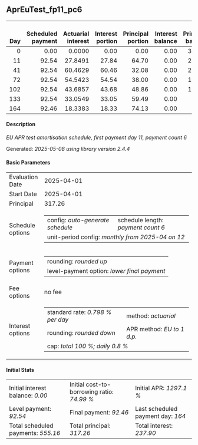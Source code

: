 <h2>AprEuTest_fp11_pc6</h2>
<table>
    <thead style="vertical-align: bottom;">
        <th style="text-align: right;">Day</th>
        <th style="text-align: right;">Scheduled payment</th>
        <th style="text-align: right;">Actuarial interest</th>
        <th style="text-align: right;">Interest portion</th>
        <th style="text-align: right;">Principal portion</th>
        <th style="text-align: right;">Interest balance</th>
        <th style="text-align: right;">Principal balance</th>
        <th style="text-align: right;">Total actuarial interest</th>
        <th style="text-align: right;">Total interest</th>
        <th style="text-align: right;">Total principal</th>
    </thead>
    <tr style="text-align: right;">
        <td class="ci00">0</td>
        <td class="ci01" style="white-space: nowrap;">0.00</td>
        <td class="ci02">0.0000</td>
        <td class="ci03">0.00</td>
        <td class="ci04">0.00</td>
        <td class="ci05">0.00</td>
        <td class="ci06">317.26</td>
        <td class="ci07">0.0000</td>
        <td class="ci08">0.00</td>
        <td class="ci09">0.00</td>
    </tr>
    <tr style="text-align: right;">
        <td class="ci00">11</td>
        <td class="ci01" style="white-space: nowrap;">92.54</td>
        <td class="ci02">27.8491</td>
        <td class="ci03">27.84</td>
        <td class="ci04">64.70</td>
        <td class="ci05">0.00</td>
        <td class="ci06">252.56</td>
        <td class="ci07">27.8491</td>
        <td class="ci08">27.84</td>
        <td class="ci09">64.70</td>
    </tr>
    <tr style="text-align: right;">
        <td class="ci00">41</td>
        <td class="ci01" style="white-space: nowrap;">92.54</td>
        <td class="ci02">60.4629</td>
        <td class="ci03">60.46</td>
        <td class="ci04">32.08</td>
        <td class="ci05">0.00</td>
        <td class="ci06">220.48</td>
        <td class="ci07">88.3119</td>
        <td class="ci08">88.30</td>
        <td class="ci09">96.78</td>
    </tr>
    <tr style="text-align: right;">
        <td class="ci00">72</td>
        <td class="ci01" style="white-space: nowrap;">92.54</td>
        <td class="ci02">54.5423</td>
        <td class="ci03">54.54</td>
        <td class="ci04">38.00</td>
        <td class="ci05">0.00</td>
        <td class="ci06">182.48</td>
        <td class="ci07">142.8543</td>
        <td class="ci08">142.84</td>
        <td class="ci09">134.78</td>
    </tr>
    <tr style="text-align: right;">
        <td class="ci00">102</td>
        <td class="ci01" style="white-space: nowrap;">92.54</td>
        <td class="ci02">43.6857</td>
        <td class="ci03">43.68</td>
        <td class="ci04">48.86</td>
        <td class="ci05">0.00</td>
        <td class="ci06">133.62</td>
        <td class="ci07">186.5400</td>
        <td class="ci08">186.52</td>
        <td class="ci09">183.64</td>
    </tr>
    <tr style="text-align: right;">
        <td class="ci00">133</td>
        <td class="ci01" style="white-space: nowrap;">92.54</td>
        <td class="ci02">33.0549</td>
        <td class="ci03">33.05</td>
        <td class="ci04">59.49</td>
        <td class="ci05">0.00</td>
        <td class="ci06">74.13</td>
        <td class="ci07">219.5949</td>
        <td class="ci08">219.57</td>
        <td class="ci09">243.13</td>
    </tr>
    <tr style="text-align: right;">
        <td class="ci00">164</td>
        <td class="ci01" style="white-space: nowrap;">92.46</td>
        <td class="ci02">18.3383</td>
        <td class="ci03">18.33</td>
        <td class="ci04">74.13</td>
        <td class="ci05">0.00</td>
        <td class="ci06">0.00</td>
        <td class="ci07">237.9332</td>
        <td class="ci08">237.90</td>
        <td class="ci09">317.26</td>
    </tr>
</table>
<h4>Description</h4>
<p><i>EU APR test amortisation schedule, first payment day 11, payment count 6</i></p>
<p>Generated: <i>2025-05-08 using library version 2.4.4</i></p>
<h4>Basic Parameters</h4>
<table>
    <tr>
        <td>Evaluation Date</td>
        <td>2025-04-01</td>
    </tr>
    <tr>
        <td>Start Date</td>
        <td>2025-04-01</td>
    </tr>
    <tr>
        <td>Principal</td>
        <td>317.26</td>
    </tr>
    <tr>
        <td>Schedule options</td>
        <td>
            <table>
                <tr>
                    <td>config: <i>auto-generate schedule</i></td>
                    <td>schedule length: <i><i>payment count</i> 6</i></td>
                </tr>
                <tr>
                    <td colspan="2" style="white-space: nowrap;">unit-period config: <i>monthly from 2025-04 on 12</i></td>
                </tr>
            </table>
        </td>
    </tr>
    <tr>
        <td>Payment options</td>
        <td>
            <table>
                <tr>
                    <td>rounding: <i>rounded up</i></td>
                </tr>
                <tr>
                    <td>level-payment option: <i>lower&nbsp;final&nbsp;payment</i></td>
                </tr>
            </table>
        </td>
    </tr>
    <tr>
        <td>Fee options</td>
        <td>no fee
        </td>
    </tr>
    <tr>
        <td>Interest options</td>
        <td>
            <table>
                <tr>
                    <td>standard rate: <i>0.798 % per day</i></td>
                    <td>method: <i>actuarial</i></td>
                </tr>
                <tr>
                    <td>rounding: <i>rounded down</i></td>
                    <td>APR method: <i>EU to 1 d.p.</i></td>
                </tr>
                <tr>
                    <td colspan="2">cap: <i>total 100 %; daily 0.8 %</td>
                </tr>
            </table>
        </td>
    </tr>
</table>
<h4>Initial Stats</h4>
<table>
    <tr>
        <td>Initial interest balance: <i>0.00</i></td>
        <td>Initial cost-to-borrowing ratio: <i>74.99 %</i></td>
        <td>Initial APR: <i>1297.1 %</i></td>
    </tr>
    <tr>
        <td>Level payment: <i>92.54</i></td>
        <td>Final payment: <i>92.46</i></td>
        <td>Last scheduled payment day: <i>164</i></td>
    </tr>
    <tr>
        <td>Total scheduled payments: <i>555.16</i></td>
        <td>Total principal: <i>317.26</i></td>
        <td>Total interest: <i>237.90</i></td>
    </tr>
</table>